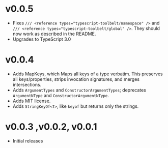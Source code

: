 # v0.0.5

* Fixes `/// <reference types="typescript-toolbelt/namespace" />` and `/// <reference types="typescript-toolbelt/global" />`.  They should now work as described in the README.
* Upgrades to TypeScript 3.0

# v0.0.4

* Adds MapKeys<T>, which Maps all keys of a type verbatim.  This preserves all keys/properties, strips invocation signatures, and merges intersections.
* Adds `ArgumentTypes` and `ConstructorArgumentTypes`; deprecates `ArgumentNType` and `ConstructorArgumentNType`.
* Adds MIT license.
* Adds `StringKeyOf<T>`, like `keyof` but returns only the strings.

# v0.0.3 ,v0.0.2, v0.0.1

* Initial releases
